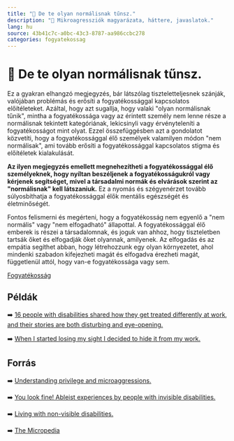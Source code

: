 ```yaml
---
title: "🚫 De te olyan normálisnak tűnsz."
description: "🚫 Mikroagressziók magyarázata, háttere, javaslatok."
lang: hu
source: 43b41c7c-a0bc-43c3-8787-aa986ccbc278
categories: fogyatekossag
---
```


<div class="wiki-content agression-title">

# 🚫 De te olyan normálisnak tűnsz.

Ez a gyakran elhangzó megjegyzés, bár látszólag tiszteletteljesnek szánják, valójában problémás és erősíti a fogyatékossággal kapcsolatos előítéleteket. Azáltal, hogy azt sugallja, hogy valaki "olyan normálisnak tűnik", mintha a fogyatékossága vagy az érintett személy nem lenne része a normálisnak tekintett kategóriának, lekicsinyli vagy érvényteleníti a fogyatékosságot mint olyat. Ezzel összefüggésben azt a gondolatot közvetíti, hogy a fogyatékossággal élő személyek valamilyen módon "nem normálisak", ami tovább erősíti a fogyatékossággal kapcsolatos stigma és előítéletek kialakulását.

**Az ilyen megjegyzés emellett megnehezítheti a fogyatékossággal élő személyeknek, hogy nyíltan beszéljenek a fogyatékosságukról vagy kérjenek segítséget, mivel a társadalmi normák és elvárások szerint az "normálisnak" kell látszaniuk.** Ez a nyomás és szégyenérzet tovább súlyosbíthatja a fogyatékossággal élők mentális egészségét és életminőségét.

Fontos felismerni és megérteni, hogy a fogyatékosság nem egyenlő a "nem normális" vagy "nem elfogadható" állapottal. A fogyatékossággal élő emberek is részei a társadalomnak, és joguk van ahhoz, hogy tiszteletben tartsák őket és elfogadják őket olyannak, amilyenek. Az elfogadás és az empátia segíthet abban, hogy létrehozzunk egy olyan környezetet, ahol mindenki szabadon kifejezheti magát és elfogadva érezheti magát, függetlenül attól, hogy van-e fogyatékossága vagy sem.


<div class="categories">

[Fogyatékosság](/#/entry?id=fogyatekossag)

</div>

## Példák

➡️ [16 people with disabilities shared how they get treated differently at work, and their stories are both disturbing and eye-opening.](https://www.buzzfeed.com/meganeliscomb/disability-and-discrimination-at-work   )

➡️ [When I started losing my sight I decided to hide it from my work.](https://metro.co.uk/2021/11/21/when-i-started-losing-my-sight-i-decided-to-hide-it-from-my-work-15624024/ )

## Forrás

➡️ [Understanding privilege and microaggressions.](https://us.humankinetics.com/blogs/excerpt/understanding-privilege-and-microaggressions )

➡️ [You look fine! Ableist experiences by people with invisible disabilities.]( https://journals.sagepub.com/doi/10.1177/0886109918778073)

➡️ [Living with non-visible disabilities.](https://disabilityunit.blog.gov.uk/2020/12/17/living-with-non-visible-disabilities/)

➡️ [The Micropedia](https://www.themicropedia.org/)


</div>